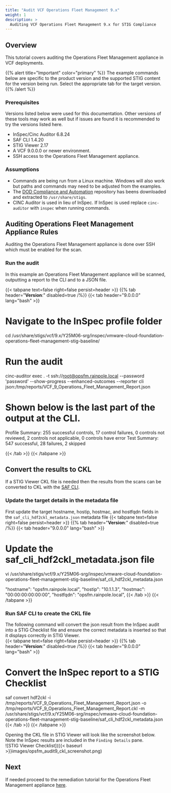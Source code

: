 ```yaml
---
title: "Audit VCF Operations Fleet Management 9.x"
weight: 1
description: >
  Auditing VCF Operations Fleet Management 9.x for STIG Compliance
---
```

## Overview
This tutorial covers auditing the Operations Fleet Management appliance in VCF deployments.  

{{% alert title="Important" color="primary" %}}
The example commands below are specific to the product version and the supported STIG content for the version being run. Select the appropriate tab for the target version.
{{% /alert %}}

### Prerequisites
Versions listed below were used for this documentation. Other versions of these tools may work as well but if issues are found it is recommended to try the versions listed here.  

* InSpec/Cinc Auditor 6.8.24
* SAF CLI 1.4.20
* STIG Viewer 2.17
* A VCF 9.0.0.0 or newer environment.
* SSH access to the Operations Fleet Management appliance.

### Assumptions
* Commands are being run from a Linux machine. Windows will also work but paths and commands may need to be adjusted from the examples.
* The [DOD Compliance and Automation](https://github.com/vmware/dod-compliance-and-automation) repository has beens downloaded and extracted to `/usr/share/stigs`.
* CINC Auditor is used in lieu of InSpec. If InSpec is used replace `cinc-auditor` with `inspec` when running commands.

## Auditing Operations Fleet Management Appliance Rules
Auditing the Operations Fleet Management appliance is done over SSH which must be enabled for the scan.

### Run the audit
In this example an Operations Fleet Management appliance will be scanned, outputting a report to the CLI and to a JSON file.  

{{< tabpane text=false right=false persist=header >}}
{{% tab header="**Version**:" disabled=true /%}}
{{< tab header="9.0.0.0" lang="bash" >}}
# Navigate to the InSpec profile folder
cd /usr/share/stigs/vcf/9.x/Y25M06-srg/inspec/vmware-cloud-foundation-operations-fleet-management-stig-baseline/

# Run the audit
cinc-auditor exec . -t ssh://root@opsfm.rainpole.local --password 'password' --show-progress --enhanced-outcomes --reporter cli json:/tmp/reports/VCF_9_Operations_Fleet_Management_Report.json

# Shown below is the last part of the output at the CLI.
Profile Summary: 255 successful controls, 17 control failures, 0 controls not reviewed, 2 controls not applicable, 0 controls have error
Test Summary: 547 successful, 28 failures, 2 skipped

{{< /tab >}}
{{< /tabpane >}}
## Convert the results to CKL
If a STIG Viewer CKL file is needed then the results from the scans can be converted to CKL with the [SAF CLI](/docs/automation-tools/safcli/).

### Update the target details in the metadata file
First update the target hostname, hostip, hostmac, and hostfqdn fields in the `saf_cli_hdf2ckl_metadata.json` metadata file
{{< tabpane text=false right=false persist=header >}}
{{% tab header="**Version**:" disabled=true /%}}
{{< tab header="9.0.0.0" lang="bash" >}}
# Update the saf_cli_hdf2ckl_metadata.json file
vi /usr/share/stigs/vcf/9.x/Y25M06-srg/inspec/vmware-cloud-foundation-operations-fleet-management-stig-baseline/saf_cli_hdf2ckl_metadata.json

"hostname": "opsfm.rainpole.local",
"hostip": "10.1.1.3",
"hostmac": "00:00:00:00:00:00",
"hostfqdn": "opsfm.rainpole.local",
{{< /tab >}}
{{< /tabpane >}}

### Run SAF CLI to create the CKL file
The following command will convert the json result from the InSpec audit into a STIG Checklist file and ensure the correct metadata is inserted so that it displays correctly in STIG Viewer.  
{{< tabpane text=false right=false persist=header >}}
{{% tab header="**Version**:" disabled=true /%}}
{{< tab header="9.0.0.0" lang="bash" >}}
# Convert the InSpec report to a STIG Checklist
saf convert hdf2ckl -i /tmp/reports/VCF_9_Operations_Fleet_Management_Report.json -o /tmp/reports/VCF_9_Operations_Fleet_Management_Report.ckl -m /usr/share/stigs/vcf/9.x/Y25M06-srg/inspec/vmware-cloud-foundation-operations-fleet-management-stig-baseline/saf_cli_hdf2ckl_metadata.json
{{< /tab >}}
{{< /tabpane >}}

Opening the CKL file in STIG Viewer will look like the screenshot below. Note the InSpec results are included in the `Finding Details` pane.  
![STIG Viewer Checklist]({{< baseurl >}}images/opsfm_audit9_ckl_screenshot.png)

## Next
If needed proceed to the remediation tutorial for the Operations Fleet Management appliance [here](/docs/tutorials/cloud-foundation-9.x/appliances/operations-fleet-management/remediate9-opsfm/).
